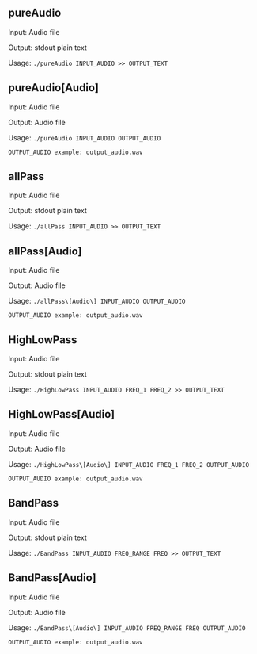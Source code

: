 ## pureAudio

Input:
	Audio file

Output:
	stdout plain text

Usage:  `./pureAudio INPUT_AUDIO >> OUTPUT_TEXT`

## pureAudio[Audio]

Input:
	Audio file

Output:
	Audio file

Usage:  `./pureAudio INPUT_AUDIO OUTPUT_AUDIO`

```
OUTPUT_AUDIO example: output_audio.wav
```

## allPass

Input:
	Audio file

Output:
	stdout plain text

Usage:  `./allPass INPUT_AUDIO >> OUTPUT_TEXT`

## allPass[Audio]

Input:
	Audio file

Output:
	Audio file

Usage:  `./allPass\[Audio\] INPUT_AUDIO OUTPUT_AUDIO`

```
OUTPUT_AUDIO example: output_audio.wav
```

## HighLowPass

Input:
	Audio file

Output:
	stdout plain text

Usage:  `./HighLowPass INPUT_AUDIO FREQ_1 FREQ_2 >> OUTPUT_TEXT`

## HighLowPass[Audio]

Input:
	Audio file

Output:
	Audio file

Usage:  `./HighLowPass\[Audio\] INPUT_AUDIO FREQ_1 FREQ_2 OUTPUT_AUDIO`

```
OUTPUT_AUDIO example: output_audio.wav
```

## BandPass

Input:
	Audio file

Output:
	stdout plain text

Usage:  `./BandPass INPUT_AUDIO FREQ_RANGE FREQ >> OUTPUT_TEXT`

## BandPass[Audio]

Input:
	Audio file

Output:
	Audio file

Usage:  `./BandPass\[Audio\] INPUT_AUDIO FREQ_RANGE FREQ OUTPUT_AUDIO`

```
OUTPUT_AUDIO example: output_audio.wav
```
